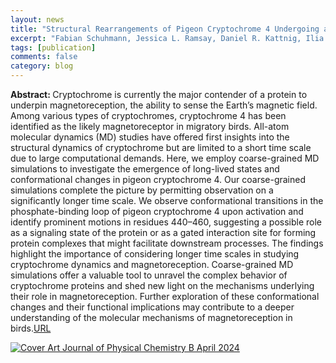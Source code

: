 ```yaml
---
layout: news
title: "Structural Rearrangements of Pigeon Cryptochrome 4 Undergoing a Complete Redox Cycle"
excerpt: "Fabian Schuhmann, Jessica L. Ramsay, Daniel R. Kattnig, Ilia A. Solov'yov, Journal of Physical Chemistry B, 128, 3844-3855, (2024)"
tags: [publication]
comments: false
category: blog
---
```


<b>Abstract: </b>
Cryptochrome is currently the major contender of a protein to underpin magnetoreception, the ability to sense the Earth’s magnetic field. Among various types of cryptochromes, cryptochrome 4 has been identified as the likely magnetoreceptor in migratory birds. All-atom molecular dynamics (MD) studies have offered first insights into the structural dynamics of cryptochrome but are limited to a short time scale due to large computational demands. Here, we employ coarse-grained MD simulations to investigate the emergence of long-lived states and conformational changes in pigeon cryptochrome 4. Our coarse-grained simulations complete the picture by permitting observation on a significantly longer time scale. We observe conformational transitions in the phosphate-binding loop of pigeon cryptochrome 4 upon activation and identify prominent motions in residues 440–460, suggesting a possible role as a signaling state of the protein or as a gated interaction site for forming protein complexes that might facilitate downstream processes. The findings highlight the importance of considering longer time scales in studying cryptochrome dynamics and magnetoreception. Coarse-grained MD simulations offer a valuable tool to unravel the complex behavior of cryptochrome proteins and shed new light on the mechanisms underlying their role in magnetoreception. Further exploration of these conformational changes and their functional implications may contribute to a deeper understanding of the molecular mechanisms of magnetoreception in birds.<a href="https://pubs.acs.org/doi/10.1021/acs.jpcb.4c00424">URL</a>


<a href="https://pubs.acs.org/doi/10.1021/acs.jpcb.4c00424">
  <img src="https://fabianschuhmann.github.io/images/jpcbfk.2024.128.issue-16.jpg" alt="Cover Art Journal of Physical Chemistry B April 2024">
  </a>

